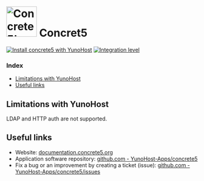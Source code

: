 # <img src="/images/concrete5_logo.png" height="80px" alt="Concrete5's logo"> Concret5

[![Install concrete5 with YunoHost](https://install-app.yunohost.org/install-with-yunohost.svg)](https://install-app.yunohost.org/?app=concrete5) [![Integration level](https://dash.yunohost.org/integration/concrete5.svg)](https://dash.yunohost.org/appci/app/concrete5)

### Index

- [Limitations with YunoHost](#limitations-with-yunohost)
- [Useful links](#useful-links)

## Limitations with YunoHost

LDAP and HTTP auth are not supported.

## Useful links

+ Website: [documentation.concrete5.org](https://documentation.concrete5.org/)
+ Application software repository: [github.com - YunoHost-Apps/concrete5](https://github.com/YunoHost-Apps/concrete5_ynh)
+ Fix a bug or an improvement by creating a ticket (issue): [github.com - YunoHost-Apps/concrete5/issues](https://github.com/YunoHost-Apps/concrete5_ynh/issues)
